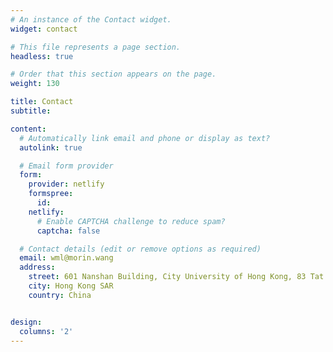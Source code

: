 ```yaml
---
# An instance of the Contact widget.
widget: contact

# This file represents a page section.
headless: true

# Order that this section appears on the page.
weight: 130

title: Contact
subtitle:

content:
  # Automatically link email and phone or display as text?
  autolink: true

  # Email form provider
  form:
    provider: netlify
    formspree:
      id:
    netlify:
      # Enable CAPTCHA challenge to reduce spam?
      captcha: false

  # Contact details (edit or remove options as required)
  email: wml@morin.wang
  address:
    street: 601 Nanshan Building, City University of Hong Kong, 83 Tat Chee Avenue, Kowloon
    city: Hong Kong SAR
    country: China


design:
  columns: '2'
---
```

